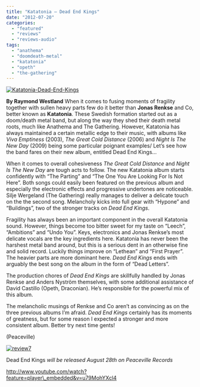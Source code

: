 ```yaml
---
title: "Katatonia – Dead End Kings"
date: "2012-07-20"
categories: 
  - "featured"
  - "reviews"
  - "reviews-audio"
tags: 
  - "anathema"
  - "doomdeath-metal"
  - "katatonia"
  - "opeth"
  - "the-gathering"
---
```


[![](http://www.hellbound.ca/wp-content/uploads/2012/07/Katatonia-Dead-End-Kings.jpg "Katatonia-Dead-End-Kings")](http://www.hellbound.ca/2012/07/katatonia-dead-end-kings/katatonia-dead-end-kings/)

**By Raymond Westland** When it comes to fusing moments of fragility together with sullen heavy parts few do it better than **Jonas Renkse** and Co, better known as **Katatonia**. These Swedish formation started out as a doom/death metal band, but along the way they shed their death metal roots, much like Anathema and The Gathering. However, Katatonia has always maintained a certain metallic edge to their music, with albums like _Viva Emptiness_ (2003), _The Great Cold Distance_ (2006) and _Night Is The New Day_ (2009) being some particular poignant examples/ Let’s see how the band fares on their new album, entitled Dead End Kings...

When it comes to overall cohesiveness _The Great Cold Distance_ and _Night Is The New Day_ are tough acts to follow. The new Katatonia album starts confidently with “The Parting” and “The One You Are Looking For Is Not Here”. Both songs could easily been featured on the previous album and especially the electronic effects and progressive undertones are noticeable. Silje Wergeland (The Gathering) really manages to deliver a delicate touch on the the second song. Melancholy kicks into full gear with “Hypone” and “Buildings”, two of the stronger tracks on _Dead End Kings_.

Fragility has always been an important component in the overall Katatonia sound. However, things become too bitter sweet for my taste on “Leech”, “Ambitions” and “Undo You”. Keys, electronics and Jonas Renkse’s most delicate vocals are the key ingredients here. Katatonia has never been the harshest metal band around, but this is a serious dent in an otherwise fine and solid record. Luckily things improve on “Lethean” and “First Prayer”. The heavier parts are more dominant here. _Dead End Kings_ ends with arguably the best song on the album in the form of “Dead Letters”.

The production chores of _Dead End Kings_ are skillfully handled by Jonas Renkse and Anders Nyström themselves, with some additional assistance of David Castillo (Opeth, Draconian). He’s responsible for the powerful mix of this album.

The melancholic musings of Renkse and Co aren’t as convincing as on the three previous albums I’m afraid. _Dead End Kings_ certainly has its moments of greatness, but for some reason I expected a stronger and more consistent album. Better try next time gents!

(Peaceville)

[![](http://www.hellbound.ca/wp-content/uploads/2009/07/review72.png "review7")](http://www.hellbound.ca/2009/07/construcdead-endless-echo/review7-8/)

Dead End Kings _will be released August 28th on Peaceville Records_

http://www.youtube.com/watch?feature=player\_embedded&v=u79MohYXcl4
